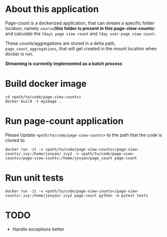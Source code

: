 # About this application
Page-count is a dockerized application, that can stream a specific folder location, namely
`source`(**this folder is present in this page-view-counts**)
and calculate the `7days page view count` and `7day user-page view count`.

These counts/aggregations are stored in a delta path, `page_count_aggregations`, that will get
created in the mount location when docker is run.

**Streaming is currently implemented as a batch process**

# Build docker image
```
cd <path/to/code/page-view-counts>
docker build -t myimage .
```

# Run page-count application
Please Update `<path/to/code/page-view-counts>` to the path that the code is cloned to.

```
docker run -it -v <path/to/code/page-view-counts>/page-view-counts/.ivy:/home/jovyan/.ivy2 -v <path/to/code/page-view-counts>/page-view-counts:/home/jovyan/page_count page-count
```

# Run unit tests
```
docker run -it -v <path/to/code/page-view-counts>/page-view-counts/.ivy:/home/jovyan/.ivy2 page-count python -m pytest tests
```

# TODO
* Handle exceptions better
